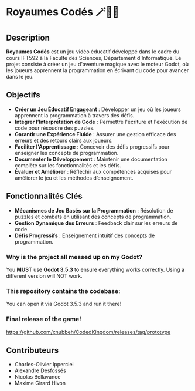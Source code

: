 # Royaumes Codés 🪄🧙‍♂️

## Description
**Royaumes Codés** est un jeu vidéo éducatif développé dans le cadre du cours IFT592 à la Faculté des Sciences, Département d'Informatique. Le projet consiste à créer un jeu d'aventure magique avec le moteur Godot, où les joueurs apprennent la programmation en écrivant du code pour avancer dans le jeu.

## Objectifs
- **Créer un Jeu Éducatif Engageant** : Développer un jeu où les joueurs apprennent la programmation à travers des défis.
- **Intégrer l’Interprétation de Code** : Permettre l'écriture et l'exécution de code pour résoudre des puzzles.
- **Garantir une Expérience Fluide** : Assurer une gestion efficace des erreurs et des retours clairs aux joueurs.
- **Faciliter l'Apprentissage** : Concevoir des défis progressifs pour enseigner les concepts de programmation.
- **Documenter le Développement** : Maintenir une documentation complète sur les fonctionnalités et les défis.
- **Évaluer et Améliorer** : Réfléchir aux compétences acquises pour améliorer le jeu et les méthodes d’enseignement.

## Fonctionnalités Clés
- **Mécanismes de Jeu Basés sur la Programmation** : Résolution de puzzles et combats en utilisant des concepts de programmation.
- **Gestion Dynamique des Erreurs** : Feedback clair sur les erreurs de code.
- **Défis Progressifs** : Enseignement intuitif des concepts de programmation.

### **Why is the project all messed up on my Godot?**
You **MUST** use **Godot 3.5.3** to ensure everything works correctly. Using a different version will NOT work.

### This repository contains the codebase:
You can open it via Godot 3.5.3 and run it there!

### Final release of the game!
https://github.com/xnubbeh/CodedKingdom/releases/tag/prototype

## Contributeurs
- Charles-Olivier Ipperciel
- Alexandre Desfossés
- Nicolas Bellavance
- Maxime Girard Hivon
